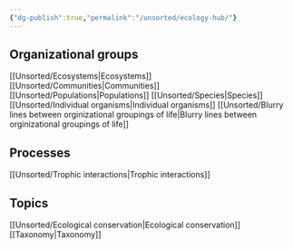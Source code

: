 ```yaml
---
{"dg-publish":true,"permalink":"/unsorted/ecology-hub/"}
---
```




## Organizational groups
[[Unsorted/Ecosystems\|Ecosystems]]
[[Unsorted/Communities\|Communities]]
[[Unsorted/Populations\|Populations]]
[[Unsorted/Species\|Species]]
[[Unsorted/Individual organisms\|Individual organisms]]
[[Unsorted/Blurry lines between orginizational groupings of life\|Blurry lines between orginizational groupings of life]]

## Processes
[[Unsorted/Trophic interactions\|Trophic interactions]]

## Topics
[[Unsorted/Ecological conservation\|Ecological conservation]]
[[Taxonomy\|Taxonomy]]